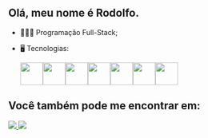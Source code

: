 <h2> Olá, meu nome é Rodolfo.</h2>

- 👨🏻‍💻 Programação Full-Stack;
- 🖥️ Tecnologias:
  
  <div style='display: flex;'>
  <img width='45px' height='45px' src="https://cdn.jsdelivr.net/gh/devicons/devicon/icons/python/python-original.svg" />

  <img  width='45px' height='45px' src="https://cdn.jsdelivr.net/gh/devicons/devicon/icons/django/django-plain.svg" />
  
  <img width='45px' height='45px' src="https://cdn.jsdelivr.net/gh/devicons/devicon/icons/html5/html5-original.svg" />

  <img width='45px' height='45px' src="https://cdn.jsdelivr.net/gh/devicons/devicon/icons/css3/css3-original.svg" />

  <img width='45px' height='45px' src="https://cdn.jsdelivr.net/gh/devicons/devicon/icons/javascript/javascript-original.svg" />

  <img width='45px' height='45px' src="https://cdn.jsdelivr.net/gh/devicons/devicon/icons/sqlite/sqlite-original.svg" />
  
  <img width='45px' height='45px' src="https://cdn.jsdelivr.net/gh/devicons/devicon/icons/github/github-original.svg" />
  </div>

<h2> Você também pode me encontrar em: </h2>
  <a href="https://www.linkedin.com/in/rodolfo-bezerra-ab071a277/">
  <img src="https://img.shields.io/badge/LinkedIn-0077B5?style=for-the-badge&logo=linkedin&logoColor=white" />
  </a>
  <a href="https://github.com/Rodolfo-desenvolve">
  <img src="https://img.shields.io/badge/github-000000?style=for-the-badge&logo=github&logoColor=white" />
  </a>

  
